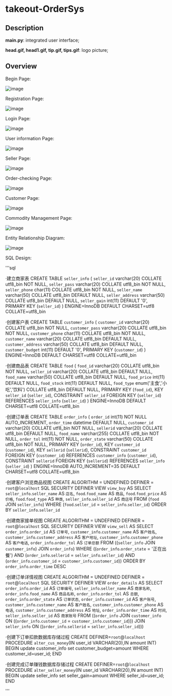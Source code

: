 # takeout-OrderSys

## Description

**main.py**: integrated user interface;

**head.gif, head1.gif, tip.gif, tips.gif**: logo picture;

## Overview

Begin Page:

![image](https://user-images.githubusercontent.com/89956877/206331487-56891964-cb2f-4145-82e0-e960461d2928.png)


Registration Page:

![image](https://user-images.githubusercontent.com/89956877/206330876-11cafc7f-2064-4ae8-9aaf-aaba6ce53638.png)

Login Page:

![image](https://user-images.githubusercontent.com/89956877/206330916-0321cf00-e92a-43ac-a989-8a08c599b086.png)

User information Page:

![image](https://user-images.githubusercontent.com/89956877/206330994-834330ae-dd7f-496c-be49-ab628590b484.png)

Seller Page:

![image](https://user-images.githubusercontent.com/89956877/206331298-b6094f16-3295-4103-a935-b38a49d9d0e7.png)

Order-checking Page:

![image](https://user-images.githubusercontent.com/89956877/206331337-7dda3880-63e4-4330-9f4b-4c9b478eb96e.png)

Customer Page:

![image](https://user-images.githubusercontent.com/89956877/206331452-b8e9c148-cbd3-4a30-aed3-8878f0c5f627.png)



Commodity Management Page:

![image](https://user-images.githubusercontent.com/89956877/206331017-3f8b5668-120c-4749-af4c-3992755f1963.png)


Entity Relationship Diagram:

![image](https://user-images.githubusercontent.com/89956877/206330722-5452f482-b092-4667-aa59-7775ba0cf907.png)

SQL Design:

'''sql

·建立商家表
CREATE TABLE `seller_info` (
  `seller_id` varchar(20) COLLATE utf8_bin NOT NULL,
  `seller_pass` varchar(20) COLLATE utf8_bin NOT NULL,
  `seller_phone` char(11) COLLATE utf8_bin NOT NULL,
  `seller_name` varchar(50) COLLATE utf8_bin DEFAULT NULL,
  `seller_address` varchar(50) COLLATE utf8_bin DEFAULT NULL,
  `seller_gain` int(11) DEFAULT '0',
  PRIMARY KEY (`seller_id`)
) ENGINE=InnoDB DEFAULT CHARSET=utf8 COLLATE=utf8_bin

·创建客户表
CREATE TABLE `customer_info` (
  `customer_id` varchar(20) COLLATE utf8_bin NOT NULL,
  `customer_pass` varchar(20) COLLATE utf8_bin NOT NULL,
  `customer_phone` char(11) COLLATE utf8_bin NOT NULL,
  `customer_name` varchar(20) COLLATE utf8_bin DEFAULT NULL,
  `customer_address` varchar(50) COLLATE utf8_bin DEFAULT NULL,
  `customer_budget` int(11) DEFAULT '0',
  PRIMARY KEY (`customer_id`)
) ENGINE=InnoDB DEFAULT CHARSET=utf8 COLLATE=utf8_bin

·创建商品表
CREATE TABLE `food` (
  `food_id` varchar(20) COLLATE utf8_bin NOT NULL,
  `seller_id` varchar(20) COLLATE utf8_bin DEFAULT NULL,
  `food_name` varchar(50) COLLATE utf8_bin DEFAULT NULL,
  `food_price` int(11) DEFAULT NULL,
  `food_stock` int(11) DEFAULT NULL,
  `food_type` enum('主食','小吃','饮料') COLLATE utf8_bin DEFAULT NULL,
  PRIMARY KEY (`food_id`),
  KEY `seller_id` (`seller_id`),
  CONSTRAINT `seller_id` FOREIGN KEY (`seller_id`) REFERENCES `seller_info` (`seller_id`)
) ENGINE=InnoDB DEFAULT CHARSET=utf8 COLLATE=utf8_bin

·创建订单表
CREATE TABLE `order_info` (
  `order_id` int(11) NOT NULL AUTO_INCREMENT,
  `order_time` datetime DEFAULT NULL,
  `customer_id` varchar(20) COLLATE utf8_bin NOT NULL,
  `sellerid` varchar(20) COLLATE utf8_bin DEFAULT NULL,
  `food_name` varchar(255) COLLATE utf8_bin NOT NULL,
  `order_tol` int(11) NOT NULL,
  `order_state` varchar(50) COLLATE utf8_bin NOT NULL,
  PRIMARY KEY (`order_id`),
  KEY `customer_id` (`customer_id`),
  KEY `sellerid` (`sellerid`),
  CONSTRAINT `customer_id` FOREIGN KEY (`customer_id`) REFERENCES `customer_info` (`customer_id`),
  CONSTRAINT `sellerid` FOREIGN KEY (`sellerid`) REFERENCES `seller_info` (`seller_id`)
) ENGINE=InnoDB AUTO_INCREMENT=35 DEFAULT CHARSET=utf8 COLLATE=utf8_bin

·创建客户浏览商品视图
CREATE 
    ALGORITHM = UNDEFINED 
    DEFINER = `root`@`localhost` 
    SQL SECURITY DEFINER
VIEW `view_buy` AS
    SELECT 
        `seller_info`.`seller_name` AS `店名`,
        `food`.`food_name` AS `商品`,
        `food`.`food_price` AS `价格`,
        `food`.`food_type` AS `种类`,
        `seller_info`.`seller_id` AS `商店号`
    FROM
        (`food`
        JOIN `seller_info`)
    WHERE
        (`food`.`seller_id` = `seller_info`.`seller_id`)
    ORDER BY `seller_info`.`seller_id`

·创建商家接单视图
CREATE 
    ALGORITHM = UNDEFINED 
    DEFINER = `root`@`localhost` 
    SQL SECURITY DEFINER
VIEW `view_sell` AS
    SELECT 
        `order_info`.`order_id` AS `订单号`,
        `customer_info`.`customer_name` AS `客户姓名`,
        `customer_info`.`customer_address` AS `客户地址`,
        `customer_info`.`customer_phone` AS `客户电话`,
        `order_info`.`order_tol` AS `订单总额`
    FROM
        ((`seller_info`
        JOIN `customer_info`)
        JOIN `order_info`)
    WHERE
        ((`order_info`.`order_state` = '正在出餐')
            AND (`order_info`.`sellerid` = `seller_info`.`seller_id`)
            AND (`order_info`.`customer_id` = `customer_info`.`customer_id`))
    ORDER BY `order_info`.`order_time` DESC

·创建订单详情视图
CREATE 
    ALGORITHM = UNDEFINED 
    DEFINER = `root`@`localhost` 
    SQL SECURITY DEFINER
VIEW `order_details` AS
    SELECT 
        `order_info`.`order_id` AS `订单编号`,
        `seller_info`.`seller_name` AS `商家名称`,
        `order_info`.`food_name` AS `商品名称`,
        `order_info`.`order_tol` AS `总额`,
        `order_info`.`order_state` AS `订单状态`,
        `order_info`.`customer_id` AS `客户账号`,
        `customer_info`.`customer_name` AS `客户姓名`,
        `customer_info`.`customer_phone` AS `电话`,
        `customer_info`.`customer_address` AS `地址`,
        `order_info`.`order_time` AS `时间`,
        `seller_info`.`seller_id` AS `商家账号`
    FROM
        ((`order_info`
        JOIN `customer_info` ON ((`order_info`.`customer_id` = `customer_info`.`customer_id`)))
        JOIN `seller_info` ON ((`order_info`.`sellerid` = `seller_info`.`seller_id`)))

·创建下订单扣款数据库存储过程
CREATE DEFINER=`root`@`localhost` PROCEDURE `alter_cus_money`(IN user_id VARCHAR(20),IN amount INT)
BEGIN
	update customer_info set customer_budget=amount WHERE customer_id=user_id;
END

·创建完成订单赚钱数据库存储过程
CREATE DEFINER=`root`@`localhost` PROCEDURE `alter_seller_money`(IN user_id VARCHAR(20),IN amount INT)
BEGIN
	update seller_info set seller_gain=amount WHERE seller_id=user_id;
END

'''
